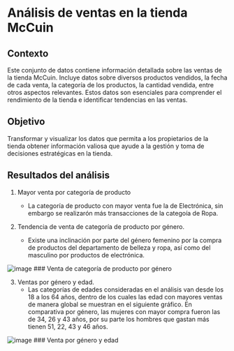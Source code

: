 # Análisis de ventas en la tienda McCuin 

## Contexto
Este conjunto de datos contiene información detallada sobre las ventas de la tienda McCuin. Incluye datos sobre diversos productos vendidos, la fecha de cada venta, la categoría de los productos, la cantidad vendida, entre otros aspectos relevantes. Estos datos son esenciales para comprender el rendimiento de la tienda e identificar tendencias en las ventas. 

## Objetivo
Transformar y visualizar los datos que permita a los propietarios de la tienda obtener información valiosa que ayude a la gestión y toma de decisiones estratégicas en la tienda.

## Resultados del análisis
1. Mayor venta por categoría de producto
   - La categoría de producto con mayor venta fue la de Electrónica, sin embargo se realizarón más transacciones de la categoía de Ropa. 
  
2. Tendencia de venta de categoría de producto por género.
   - Existe una inclinación por parte del género femenino por la compra de productos del departamento de belleza y ropa, así como del masculino por productos de electrónica. 

![image](https://github.com/user-attachments/assets/9bb4e867-912a-4c06-b22d-e120f9c6ce9c)
                     ### Venta de categoría de producto por género

3. Ventas por género y edad.
   - Las categorías de edades consideradas en el análisis van desde los 18 a los 64 años, dentro de los cuales las edad con mayores ventas de manera global se muestran en el siguiente gráfico. En comparativa por género, las mujeres con mayor compra fueron las de 34, 26 y 43 años, por su parte los hombres que gastan más tienen 51, 22, 43 y 46 años.

![image](https://github.com/user-attachments/assets/d655b726-2083-4a6e-861e-279f2983d7ea)
                                 ### Venta por género y edad


